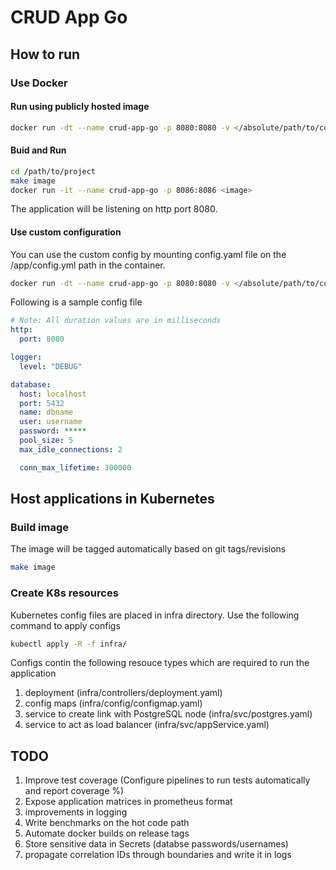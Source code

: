 # CRUD App Go

## How to run

### Use Docker

#### Run using publicly hosted image
```bash
docker run -dt --name crud-app-go -p 8080:8080 -v </absolute/path/to/config.yaml>:/app/config/config.yaml srimaln91/crud-app-go:latest
```

#### Buid and Run

```bash
cd /path/to/project
make image
docker run -it --name crud-app-go -p 8086:8086 <image>
```

The application will be listening on http port 8080.

#### Use custom configuration

You can use the custom config by mounting config.yaml file on the /app/config.yml path in the container.

```bash
docker run -dt --name crud-app-go -p 8080:8080 -v </absolute/path/to/config.yaml>:/app/config/config.yaml <image>
```

Following is a sample config file

```yaml
# Note: All duration values are in milliseconds
http:
  port: 8080

logger:
  level: "DEBUG"

database:
  host: localhost
  port: 5432
  name: dbname
  user: username
  password: *****
  pool_size: 5
  max_idle_connections: 2

  conn_max_lifetime: 300000

```

## Host applications in Kubernetes

### Build image

The image will be tagged automatically based on git tags/revisions

```bash
make image
```

### Create K8s resources

Kubernetes config files are placed in infra directory. Use the following command to apply configs

```bash
kubectl apply -R -f infra/
```

Configs contin the following resouce types which are required to run the application
01. deployment (infra/controllers/deployment.yaml)
02. config maps (infra/config/configmap.yaml)
03. service to create link with PostgreSQL node (infra/svc/postgres.yaml)
04. service to act as load balancer (infra/svc/appService.yaml)

## TODO

01. Improve test coverage (Configure pipelines to run tests automatically and report coverage %)
02. Expose application matrices in prometheus format
03. improvements in logging
04. Write benchmarks on the hot code path
05. Automate docker builds on release tags
06. Store sensitive data in Secrets (databse passwords/usernames)
07. propagate correlation IDs through boundaries and write it in logs